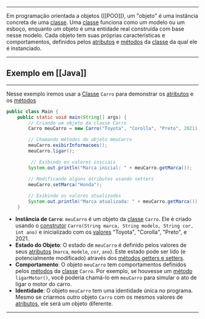 ***
Em programação orientada a objetos ([[POO]]), um "objeto" é uma instância concreta de uma [classe](Classes). Uma [classe](Classes) funciona como um modelo ou um esboço, enquanto um objeto é uma entidade real construída com base nesse modelo. Cada objeto tem suas próprias características e comportamentos, definidos pelos [atributos](Atributos) e [métodos](Métodos) da [classe](Classes) da qual ele é instanciado.
***
## Exemplo em [[Java]]
***
Nesse exemplo iremos usar a [Classe](Classes) ``Carro`` para demonstrar os [atributos](Atributos) e os [métodos](Métodos)

```java
public class Main {
    public static void main(String[] args) {
        // Criando um objeto da classe Carro
        Carro meuCarro = new Carro("Toyota", "Corolla", "Preto", 2021);

        // Chamando métodos do objeto meuCarro
        meuCarro.exibirInformacoes();
        meuCarro.ligar();

		 // Exibindo os valores iniciais
        System.out.println("Marca inicial: " + meuCarro.getMarca());

		// Modificando alguns atributos usando setters
        meuCarro.setMarca("Honda");
	
		// Exibindo os valores atualizados
		System.out.println("Marca atualizada: " + meuCarro.getMarca());
	}
```

- **Instância de `Carro`**: `meuCarro` é um objeto da [classe](Classes) `Carro`. Ele é criado usando o [construtor](Métodos) `Carro(String marca, String modelo, String cor, int ano)` e inicializado com os [valores](Atributos) "Toyota", "Corolla", "Preto", e 2021.
- **Estado do Objeto**: O estado de `meuCarro` é definido pelos valores de seus [atributos](Atributos) (`marca`, `modelo`, `cor`, `ano`). Este estado pode ser lido (e potencialmente modificado) através dos [métodos getters e setters](Métodos).
- **Comportamento**: O objeto `meuCarro` tem comportamentos definidos pelos [métodos](Métodos) da [classe](Classes) `Carro`. Por exemplo, se houvesse um [método](Métodos) `ligarMotor()`, você poderia chamá-lo em `meuCarro` para simular o ato de ligar o motor do carro.
- **Identidade**: O objeto `meuCarro` tem uma identidade única no programa. Mesmo se criarmos outro objeto `Carro` com os mesmos valores de [atributos](Atributos), ele será um objeto diferente.
***